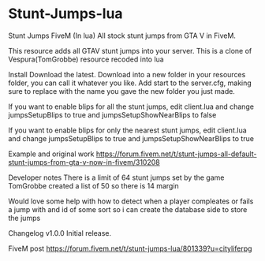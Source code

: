 # Stunt-Jumps-lua
Stunt Jumps FiveM (In lua)
All stock stunt jumps from GTA V in FiveM. 

This resource adds all GTAV stunt jumps into your server.
This is a clone of Vespura(TomGrobbe) resource recoded into lua

Install
Download the latest.
Download into a new folder in your resources folder, you can call it whatever you like.
Add start <name> to the server.cfg, making sure to replace <name> with the name you gave the new folder you just made.
  
If you want to enable blips for all the stunt jumps, edit client.lua and change jumpsSetupBlips to true and jumpsSetupShowNearBlips to false

If you want to enable blips for only the nearest stunt jumps, edit client.lua and change jumpsSetupBlips to true and jumpsSetupShowNearBlips to true

Example and original work
https://forum.fivem.net/t/stunt-jumps-all-default-stunt-jumps-from-gta-v-now-in-fivem/310208

Developer notes
There is a limit of 64 stunt jumps set by the game TomGrobbe created a list of 50 so there is 14 margin

Would love some help with how to detect when a player compleates or fails a jump with and id of some sort so i can create the database side to store the jumps

Changelog
v1.0.0
Initial release.


FiveM post
https://forum.fivem.net/t/stunt-jumps-lua/801339?u=cityliferpg
